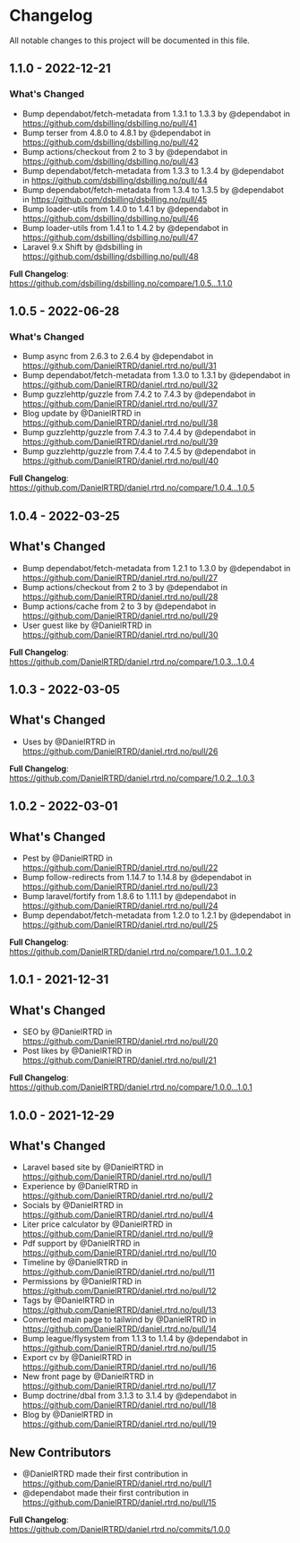 # Changelog

All notable changes to this project will be documented in this file.

## 1.1.0 - 2022-12-21

### What's Changed

- Bump dependabot/fetch-metadata from 1.3.1 to 1.3.3 by @dependabot in https://github.com/dsbilling/dsbilling.no/pull/41
- Bump terser from 4.8.0 to 4.8.1 by @dependabot in https://github.com/dsbilling/dsbilling.no/pull/42
- Bump actions/checkout from 2 to 3 by @dependabot in https://github.com/dsbilling/dsbilling.no/pull/43
- Bump dependabot/fetch-metadata from 1.3.3 to 1.3.4 by @dependabot in https://github.com/dsbilling/dsbilling.no/pull/44
- Bump dependabot/fetch-metadata from 1.3.4 to 1.3.5 by @dependabot in https://github.com/dsbilling/dsbilling.no/pull/45
- Bump loader-utils from 1.4.0 to 1.4.1 by @dependabot in https://github.com/dsbilling/dsbilling.no/pull/46
- Bump loader-utils from 1.4.1 to 1.4.2 by @dependabot in https://github.com/dsbilling/dsbilling.no/pull/47
- Laravel 9.x Shift by @dsbilling in https://github.com/dsbilling/dsbilling.no/pull/48

**Full Changelog**: https://github.com/dsbilling/dsbilling.no/compare/1.0.5...1.1.0

## 1.0.5 - 2022-06-28

### What's Changed

- Bump async from 2.6.3 to 2.6.4 by @dependabot in https://github.com/DanielRTRD/daniel.rtrd.no/pull/31
- Bump dependabot/fetch-metadata from 1.3.0 to 1.3.1 by @dependabot in https://github.com/DanielRTRD/daniel.rtrd.no/pull/32
- Bump guzzlehttp/guzzle from 7.4.2 to 7.4.3 by @dependabot in https://github.com/DanielRTRD/daniel.rtrd.no/pull/37
- Blog update by @DanielRTRD in https://github.com/DanielRTRD/daniel.rtrd.no/pull/38
- Bump guzzlehttp/guzzle from 7.4.3 to 7.4.4 by @dependabot in https://github.com/DanielRTRD/daniel.rtrd.no/pull/39
- Bump guzzlehttp/guzzle from 7.4.4 to 7.4.5 by @dependabot in https://github.com/DanielRTRD/daniel.rtrd.no/pull/40

**Full Changelog**: https://github.com/DanielRTRD/daniel.rtrd.no/compare/1.0.4...1.0.5

## 1.0.4 - 2022-03-25

## What's Changed

- Bump dependabot/fetch-metadata from 1.2.1 to 1.3.0 by @dependabot in https://github.com/DanielRTRD/daniel.rtrd.no/pull/27
- Bump actions/checkout from 2 to 3 by @dependabot in https://github.com/DanielRTRD/daniel.rtrd.no/pull/28
- Bump actions/cache from 2 to 3 by @dependabot in https://github.com/DanielRTRD/daniel.rtrd.no/pull/29
- User guest like by @DanielRTRD in https://github.com/DanielRTRD/daniel.rtrd.no/pull/30

**Full Changelog**: https://github.com/DanielRTRD/daniel.rtrd.no/compare/1.0.3...1.0.4

## 1.0.3 - 2022-03-05

## What's Changed

- Uses by @DanielRTRD in https://github.com/DanielRTRD/daniel.rtrd.no/pull/26

**Full Changelog**: https://github.com/DanielRTRD/daniel.rtrd.no/compare/1.0.2...1.0.3

## 1.0.2 - 2022-03-01

## What's Changed

- Pest by @DanielRTRD in https://github.com/DanielRTRD/daniel.rtrd.no/pull/22
- Bump follow-redirects from 1.14.7 to 1.14.8 by @dependabot in https://github.com/DanielRTRD/daniel.rtrd.no/pull/23
- Bump laravel/fortify from 1.8.6 to 1.11.1 by @dependabot in https://github.com/DanielRTRD/daniel.rtrd.no/pull/24
- Bump dependabot/fetch-metadata from 1.2.0 to 1.2.1 by @dependabot in https://github.com/DanielRTRD/daniel.rtrd.no/pull/25

**Full Changelog**: https://github.com/DanielRTRD/daniel.rtrd.no/compare/1.0.1...1.0.2

## 1.0.1 - 2021-12-31

## What's Changed

- SEO by @DanielRTRD in https://github.com/DanielRTRD/daniel.rtrd.no/pull/20
- Post likes by @DanielRTRD in https://github.com/DanielRTRD/daniel.rtrd.no/pull/21

**Full Changelog**: https://github.com/DanielRTRD/daniel.rtrd.no/compare/1.0.0...1.0.1

## 1.0.0 - 2021-12-29

## What's Changed

- Laravel based site by @DanielRTRD in https://github.com/DanielRTRD/daniel.rtrd.no/pull/1
- Experience by @DanielRTRD in https://github.com/DanielRTRD/daniel.rtrd.no/pull/2
- Socials by @DanielRTRD in https://github.com/DanielRTRD/daniel.rtrd.no/pull/4
- Liter price calculator by @DanielRTRD in https://github.com/DanielRTRD/daniel.rtrd.no/pull/9
- Pdf support by @DanielRTRD in https://github.com/DanielRTRD/daniel.rtrd.no/pull/10
- Timeline by @DanielRTRD in https://github.com/DanielRTRD/daniel.rtrd.no/pull/11
- Permissions by @DanielRTRD in https://github.com/DanielRTRD/daniel.rtrd.no/pull/12
- Tags by @DanielRTRD in https://github.com/DanielRTRD/daniel.rtrd.no/pull/13
- Converted main page to tailwind by @DanielRTRD in https://github.com/DanielRTRD/daniel.rtrd.no/pull/14
- Bump league/flysystem from 1.1.3 to 1.1.4 by @dependabot in https://github.com/DanielRTRD/daniel.rtrd.no/pull/15
- Export cv by @DanielRTRD in https://github.com/DanielRTRD/daniel.rtrd.no/pull/16
- New front page by @DanielRTRD in https://github.com/DanielRTRD/daniel.rtrd.no/pull/17
- Bump doctrine/dbal from 3.1.3 to 3.1.4 by @dependabot in https://github.com/DanielRTRD/daniel.rtrd.no/pull/18
- Blog by @DanielRTRD in https://github.com/DanielRTRD/daniel.rtrd.no/pull/19

## New Contributors

- @DanielRTRD made their first contribution in https://github.com/DanielRTRD/daniel.rtrd.no/pull/1
- @dependabot made their first contribution in https://github.com/DanielRTRD/daniel.rtrd.no/pull/15

**Full Changelog**: https://github.com/DanielRTRD/daniel.rtrd.no/commits/1.0.0
